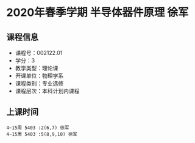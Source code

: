 # 2020年春季学期 半导体器件原理 徐军






## 课程信息

- 课程号：002122.01
- 学分：3
- 教学类型：理论课
- 开课单位：物理学系
- 课程类别：专业选修
- 课程层次：本科计划内课程

## 上课时间

```
4~15周 5403 :2(6,7) 徐军
4~15周 5403 :5(8,9,10) 徐军
```

